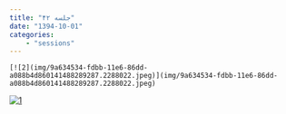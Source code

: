 ```yaml
---
title: "جلسه ۴۲"
date: "1394-10-01"
categories:
    - "sessions"
---
```

    [![2](img/9a634534-fdbb-11e6-86dd-a088b4d860141488289287.2288022.jpeg)](img/9a634534-fdbb-11e6-86dd-a088b4d860141488289287.2288022.jpeg)
[![1](img/9a6348b8-fdbb-11e6-86dd-a088b4d860141488289287.228871.jpeg)](img/9a6348b8-fdbb-11e6-86dd-a088b4d860141488289287.228871.jpeg)

